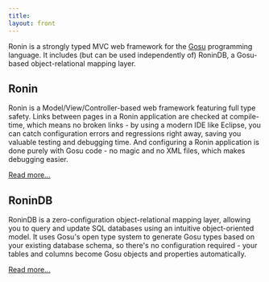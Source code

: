 ```yaml
---
title:
layout: front
---
```


Ronin is a strongly typed MVC web framework for the [Gosu](http://gosu-lang.org) programming
language.  It includes (but can be used independently of) RoninDB, a Gosu-based object-relational
mapping layer.
 
## Ronin
Ronin is a Model/View/Controller-based web framework featuring full type safety. Links
between pages in a Ronin application are checked at compile-time, which means no broken
links - by using a modern IDE like Eclipse, you can catch configuration errors and
regressions right away, saving you valuable testing and debugging time. And configuring a
Ronin application is done purely with Gosu code - no magic and no XML files, which makes
debugging easier.

[Read more...](Ronin.html)

## RoninDB
RoninDB is a zero-configuration object-relational mapping layer, allowing you to query and 
update SQL databases using an intuitive object-oriented model. It uses Gosu's open type 
system to generate Gosu types based on your existing database schema, so there's no 
configuration required - your tables and columns become Gosu objects and properties 
automatically.

[Read more...](RoninDB.html)